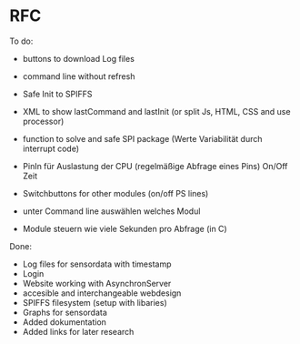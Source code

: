 # RFC

To do:
- buttons to download Log files
- command line without refresh
- Safe Init to SPIFFS
- XML to show lastCommand and lastInit (or split Js, HTML, CSS and use processor)
- function to solve and safe SPI package (Werte Variabilität durch interrupt code)

- PinIn für Auslastung der CPU (regelmäßige Abfrage eines Pins) On/Off Zeit
- Switchbuttons for other modules (on/off PS lines)
- unter Command line auswählen welches Modul
- Module steuern wie viele Sekunden pro Abfrage (in C)

Done:
- Log files for sensordata with timestamp
- Login
- Website working with AsynchronServer
- accesible and interchangeable webdesign
- SPIFFS filesystem (setup with libaries)
- Graphs for sensordata
- Added dokumentation
- Added links for later research
